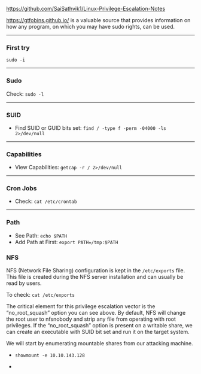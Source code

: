 https://github.com/SaiSathvik1/Linux-Privilege-Escalation-Notes

https://gtfobins.github.io/ is a valuable source that provides information on how any program, on which you may have sudo rights, can be used.

--------------
### First try
 ```sudo -i```


--------------
### Sudo
Check: ```sudo -l```


--------------
### SUID
- Find SUID or GUID bits set: ```find / -type f -perm -04000 -ls 2>/dev/null```


--------------
### Capabilities

- View Capabilities: ```getcap -r / 2>/dev/null```


--------------

### Cron Jobs
- Check: ```cat /etc/crontab```

--------------
### Path
- See Path: ```echo $PATH```
- Add Path at First: ```export PATH=/tmp:$PATH```

### NFS
NFS (Network File Sharing) configuration is kept in the ```/etc/exports``` file. This file is created during the NFS server installation and can usually be read by users.

To check: ```cat /etc/exports```

The critical element for this privilege escalation vector is the “no_root_squash” option you can see above. By default, NFS will change the root user to nfsnobody and strip any file from operating with root privileges. If the “no_root_squash” option is present on a writable share, we can create an executable with SUID bit set and run it on the target system.

We will start by enumerating mountable shares from our attacking machine.

- ```showmount -e 10.10.143.128```

- 



